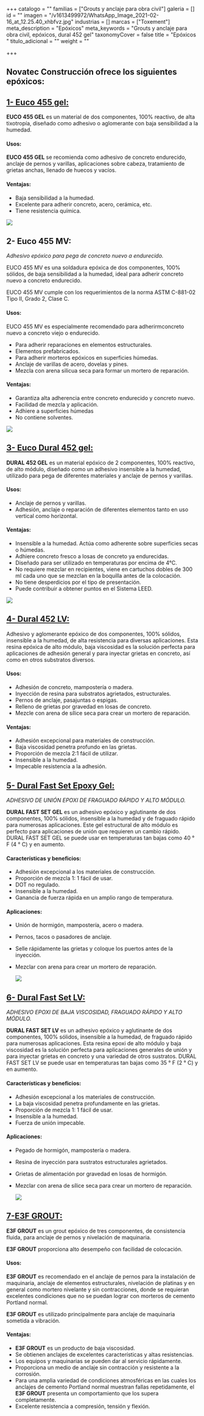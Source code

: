 +++
catalogo = ""
familias = ["Grouts y anclaje para obra civil"]
galeria = []
id = ""
imagen = "/v1613499972/WhatsApp_Image_2021-02-16_at_12.25.40_xhbfvz.jpg"
industrias = []
marcas = ["Toxement"]
meta_description = "Epóxicos"
meta_keywords = "Grouts y anclaje para obra civil, epóxicos, dural 452 gel"
taxonomyCover = false
title = "Epóxicos "
titulo_adicional = ""
weight = ""

+++
## Novatec Construcción ofrece los siguientes epóxicos:

## [**1- Euco 455 gel:**](https://www.toxement.com.co/productos/portafolio/grouts-y-anclajes-para-obra-civil-equipos-y-maquinaria/ep%C3%B3xicos/?prodId=1592)

**EUCO 455 GEL** es un material de dos componentes, 100% reactivo, de alta tixotropía, diseñado como adhesivo o aglomerante con baja sensibilidad a la humedad.

#### **Usos:**

**EUCO 455 GEL** se recomienda como adhesivo de concreto endurecido, anclaje de pernos y varillas, aplicaciones sobre cabeza, tratamiento de grietas anchas, llenado de huecos y vacíos.

#### **Ventajas:**

* Baja sensibilidad a la humedad.
* Excelente para adherir concreto, acero, cerámica, etc.
* Tiene resistencia química.

![](https://res.cloudinary.com/drnun7bay/image/upload/v1611333495/WhatsApp_Image_2021-01-22_at_10.33.18_euleum.jpg)

## **2- Euco 455 MV:**

_Adhesivo epóxico para pega de concreto nuevo a endurecido._

EUCO 455 MV es una soldadura epóxica de dos componentes, 100% sólidos, de baja sensibilidad a la humedad, ideal para adherir concreto nuevo a concreto endurecido.

EUCO 455 MV cumple con los requerimientos de la norma ASTM C-881-02 Tipo II, Grado 2, Clase C.

#### **Usos:**

EUCO 455 MV es especialmente recomendado para adherirmconcreto nuevo a concreto viejo o endurecido.

* Para adherir reparaciones en elementos estructurales.
* Elementos prefabricados.
* Para adherir morteros epóxicos en superficies húmedas.
* Anclaje de varillas de acero, dovelas y pines.
* Mezcla con arena silicua seca para formar un mortero de reparación.

#### **Ventajas:**

* Garantiza alta adherencia entre concreto endurecido y concreto nuevo.
* Facilidad de mezcla y aplicación.
* Adhiere a superficies húmedas
* No contiene solventes.

![](https://res.cloudinary.com/drnun7bay/image/upload/v1611334005/WhatsApp_Image_2021-01-22_at_10.34.56_1_uzgc1a.jpg)

## [**3- Euco Dural 452 gel:**](https://www.toxement.com.co/productos/portafolio/grouts-y-anclajes-para-obra-civil-equipos-y-maquinaria/ep%C3%B3xicos/?prodId=1588)

**DURAL 452 GEL** es un material epóxico de 2 componentes, 100% reactivo, de alto módulo, diseñado como un adhesivo insensible a la humedad, utilizado para pega de diferentes materiales y anclaje de pernos y varillas.

#### **Usos:**

* Anclaje de pernos y varillas.
* Adhesión, anclaje o reparación de diferentes elementos tanto en uso vertical como horizontal.

#### **Ventajas:**

* Insensible a la humedad. Actúa como adherente sobre superficies secas o húmedas.
* Adhiere concreto fresco a losas de concreto ya endurecidas.
* Diseñado para ser utilizado en temperaturas por encima de 4°C.
* No requiere mezclar en recipientes, viene en cartuchos dobles de 300 ml cada uno que se mezclan en la boquilla antes de la colocación.
* No tiene desperdicios por el tipo de presentación.
* Puede contribuir a obtener puntos en el Sistema LEED.

![](https://res.cloudinary.com/drnun7bay/image/upload/v1611333335/WhatsApp_Image_2021-01-22_at_10.32.15_ihvds2.jpg)

## [**4- Dural 452 LV:**](http://www.eucomex.com.mx/portafolio/productos/adhesivos-puentes-de-adherencia/adhesivos-ep%C3%B3xicos/dural-452-lv/)

Adhesivo y aglomerante epóxico de dos componentes, 100% sólidos, insensible a la humedad, de alta resistencia para diversas aplicaciones. Esta resina epóxica de alto módulo, baja viscosidad es la solución perfecta para aplicaciones de adhesión general y para inyectar grietas en concreto, así como en otros substratos diversos.

#### **Usos:**

* Adhesión de concreto, mampostería o madera.
* Inyección de resina para substratos agrietados, estructurales.
* Pernos de anclaje, pasajuntas o espigas.
* Relleno de grietas por gravedad en losas de concreto.
* Mezcle con arena de sílice seca para crear un mortero de reparación.

#### **Ventajas:**

* Adhesión excepcional para materiales de construcción.
* Baja viscosidad penetra profundo en las grietas.
* Proporción de mezcla 2:1 fácil de utilizar.
* Insensible a la humedad.
* Impecable resistencia a la adhesión.

## [**5- Dural Fast Set Epoxy Gel:**](https://www.euclidchemical.com/products/construction-products/bonding-agents-adhesives/epoxy/dural-fast-set-gel/)

_ADHESIVO DE UNIÓN EPOXI DE FRAGUADO RÁPIDO Y ALTO MÓDULO._

**DURAL FAST SET GEL** es un adhesivo epóxico y aglutinante de dos componentes, 100% sólidos, insensible a la humedad y de fraguado rápido para numerosas aplicaciones. Este gel estructural de alto módulo es perfecto para aplicaciones de unión que requieren un cambio rápido. DURAL FAST SET GEL se puede usar en temperaturas tan bajas como 40 ° F (4 ° C) y en aumento.

#### **Características y beneficios:**

* Adhesión excepcional a los materiales de construcción.
* Proporción de mezcla 1: 1 fácil de usar.
* DOT no regulado.
* Insensible a la humedad.
* Ganancia de fuerza rápida en un amplio rango de temperatura.

#### **Aplicaciones:**

* Unión de hormigón, mampostería, acero o madera.
* Pernos, tacos o pasadores de anclaje.
* Selle rápidamente las grietas y coloque los puertos antes de la inyección.
* Mezclar con arena para crear un mortero de reparación.

  ![](https://res.cloudinary.com/drnun7bay/image/upload/v1611334300/WhatsApp_Image_2021-01-22_at_10.38.29_g9idgy.jpg)

## [**6- Dural Fast Set LV:**](https://www.euclidchemical.com/products/construction-products/bonding-agents-adhesives/epoxy/dural-fast-set-lv/)

_ADHESIVO EPOXI DE BAJA VISCOSIDAD, FRAGUADO RÁPIDO Y ALTO MÓDULO._

**DURAL FAST SET LV** es un adhesivo epóxico y aglutinante de dos componentes, 100% sólidos, insensible a la humedad, de fraguado rápido para numerosas aplicaciones. Esta resina epoxi de alto módulo y baja viscosidad es la solución perfecta para aplicaciones generales de unión y para inyectar grietas en concreto y una variedad de otros sustratos. DURAL FAST SET LV se puede usar en temperaturas tan bajas como 35 ° F (2 ° C) y en aumento.

#### **Características y beneficios:**

* Adhesión excepcional a los materiales de construcción.
* La baja viscosidad penetra profundamente en las grietas.
* Proporción de mezcla 1: 1 fácil de usar.
* Insensible a la humedad.
* Fuerza de unión impecable.

#### **Aplicaciones:**

* Pegado de hormigón, mampostería o madera.
* Resina de inyección para sustratos estructurales agrietados.
* Grietas de alimentación por gravedad en losas de hormigón.
* Mezclar con arena de sílice seca para crear un mortero de reparación.

  ![](https://res.cloudinary.com/drnun7bay/image/upload/v1611335958/WhatsApp_Image_2021-01-22_at_11.04.52_s8h8t7.jpg)

## [**7-E3F GROUT:**](https://www.toxement.com.co/productos/portafolio-productos/grouts-y-anclajes-para-obra-civil-equipos-y-maquinaria/ep%C3%B3xicos/?prodId=1586)

**E3F GROUT** es un grout epóxico de tres componentes, de consistencia fluida, para anclaje de pernos y nivelación de maquinaria.

**E3F GROUT** proporciona alto desempeño con facilidad de colocación.

#### **Usos:**

**E3F GROUT** es recomendado en el anclaje de pernos para la instalación de maquinaria, anclaje de elementos estructurales, nivelación de platinas y en general como mortero nivelante y sin contracciones, donde se requieran excelentes condiciones que no se puedan lograr con morteros de cemento Portland normal.

**E3F GROUT** es utilizado principalmente para anclaje de maquinaria sometida a vibración.

#### **Ventajas:**

* **E3F GROUT** es un producto de baja viscosidad.
* Se obtienen anclajes de excelentes características y altas resistencias.
* Los equipos y maquinarias se pueden dar al servicio rápidamente.
* Proporciona un medio de anclaje sin contracción y resistente a la corrosión.
* Para una amplia variedad de condiciones atmosféricas en las cuales los anclajes de cemento Portland normal muestran fallas repetidamente, el **E3F GROUT** presenta un comportamiento que los supera completamente.
* Excelente resistencia a compresión, tensión y flexión.